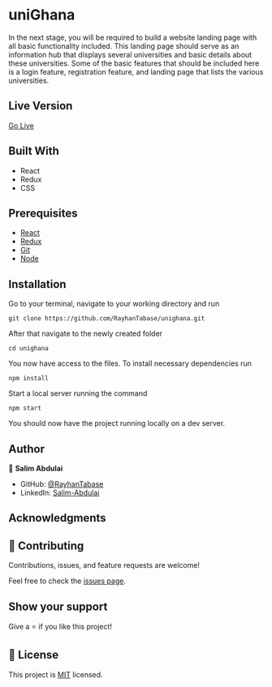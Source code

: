 # uniGhana
In the next stage, you will be required to build a website landing page with all basic functionality included. This landing page should serve as an information hub that displays several universities and basic details about these universities. Some of the basic features that should be included here is a login feature, registration feature, and landing page that lists the various universities.


## Live Version
[Go Live](https://6445084302cc4a00083cdda5--bright-pixie-9fc212.netlify.app/)

## Built With
- React
- Redux
- CSS

## Prerequisites
 - [React](https://reactjs.org/docs/getting-started.html)
 - [Redux](https://redux.js.org/tutorials/quick-start)
 - [Git](https://git-scm.com/downloads)
 - [Node](https://nodejs.org/en/download/)


## Installation

Go to your terminal, navigate to your working directory and run

`git clone https://github.com/RayhanTabase/unighana.git`

After that navigate to the newly created folder

`cd unighana`

You now have access to the files.
To install necessary dependencies run

`npm install`

Start a local server running the command

`npm start`

You should now have the project running locally on a dev server.

## Author

👤 **Salim Abdulai**

- GitHub: [@RayhanTabase](https://github.com/RayhanTabase)
- LinkedIn: [Salim-Abdulai](https://linkedin.com/in/salimabdulai)


## Acknowledgments

## 🤝 Contributing

Contributions, issues, and feature requests are welcome!

Feel free to check the [issues page](../../issues/).

## Show your support

Give a ⭐️ if you like this project!

## 📝 License

This project is [MIT](./MIT.md) licensed.
